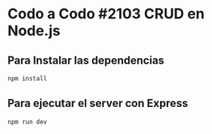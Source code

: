 # Codo a Codo #2103 CRUD en Node.js

## Para Instalar las dependencias

```bash
npm install
```

## Para ejecutar el server con Express

```bash
npm run dev
```